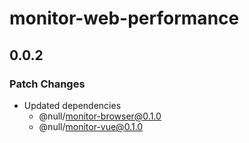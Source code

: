 # monitor-web-performance

## 0.0.2

### Patch Changes

- Updated dependencies
  - @null/monitor-browser@0.1.0
  - @null/monitor-vue@0.1.0
